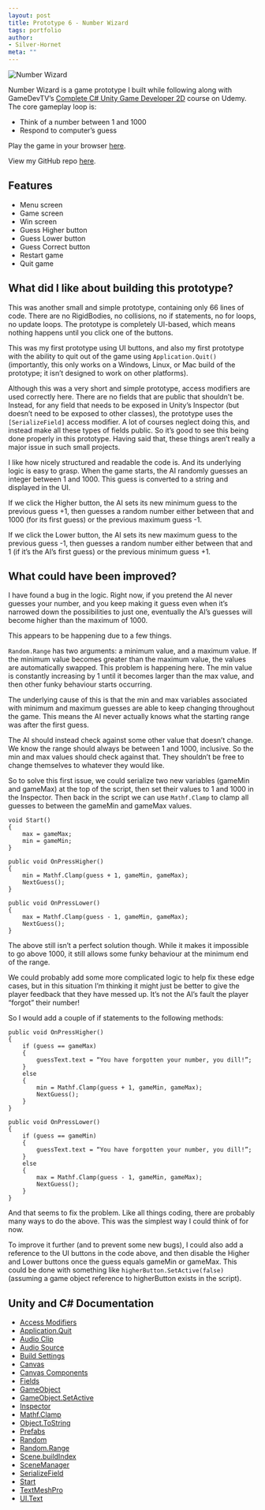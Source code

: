 ```yaml
---
layout: post
title: Prototype 6 - Number Wizard
tags: portfolio
author:
- Silver-Hornet
meta: ""
---
```


![Number Wizard]({{site.url}}/number-wizard.gif)

Number Wizard is a game prototype I built while following along with GameDevTV’s [Complete C# Unity Game Developer 2D](https://www.udemy.com/course/unitycourse/) course on Udemy. The core gameplay loop is:

- Think of a number between 1 and 1000
- Respond to computer’s guess

Play the game in your browser [here](https://play.unity.com/mg/other/gamedevtv-s-number-wizard).

View my GitHub repo [here](https://github.com/silver-hornet/gamedevtv-number-wizard).

## Features
- Menu screen
- Game screen
- Win screen
- Guess Higher button
- Guess Lower button
- Guess Correct button
- Restart game
- Quit game

## What did I like about building this prototype?
This was another small and simple prototype, containing only 66 lines of code. There are no RigidBodies, no collisions, no if statements, no for loops, no update loops. The prototype is completely UI-based, which means nothing happens until you click one of the buttons.

This was my first prototype using UI buttons, and also my first prototype with the ability to quit out of the game using `Application.Quit()` (importantly, this only works on a Windows, Linux, or Mac build of the prototype; it isn’t designed to work on other platforms).

Although this was a very short and simple prototype, access modifiers are used correctly here. There are no fields that are public that shouldn’t be. Instead, for any field that needs to be exposed in Unity’s Inspector (but doesn’t need to be exposed to other classes), the prototype uses the `[SerializeField]` access modifier. A lot of courses neglect doing this, and instead make all these types of fields public. So it’s good to see this being done properly in this prototype. Having said that, these things aren’t really a major issue in such small projects.

I like how nicely structured and readable the code is. And its underlying logic is easy to grasp. When the game starts, the AI randomly guesses an integer between 1 and 1000. This guess is converted to a string and displayed in the UI.

If we click the Higher button, the AI sets its new minimum guess to the previous guess +1, then guesses a random number either between that and 1000 (for its first guess) or the previous maximum guess -1.

If we click the Lower button, the AI sets its new maximum guess to the previous guess -1, then guesses a random number either between that and 1 (if it’s the AI’s first guess) or the previous minimum guess +1.


## What could have been improved?
I have found a bug in the logic. Right now, if you pretend the AI never guesses your number, and you keep making it guess even when it’s narrowed down the possibilities to just one, eventually the AI’s guesses will become higher than the maximum of 1000.

This appears to be happening due to a few things.

`Random.Range` has two arguments: a minimum value, and a maximum value. If the minimum value becomes greater than the maximum value, the values are automatically swapped. This problem is happening here. The min value is constantly increasing by 1 until it becomes larger than the max value, and then other funky behaviour starts occurring.

The underlying cause of this is that the min and max variables associated with minimum and maximum guesses are able to keep changing throughout the game. This means the AI never actually knows what the starting range was after the first guess.

The AI should instead check against some other value that doesn’t change. We know the range should always be between 1 and 1000, inclusive. So the min and max values should check against that. They shouldn’t be free to change themselves to whatever they would like.

So to solve this first issue, we could serialize two new variables (gameMin and gameMax) at the top of the script, then set their values to 1 and 1000 in the Inspector. Then back in the script we can use `Mathf.Clamp` to clamp all guesses to between the gameMin and gameMax values.

    void Start()
    {
        max = gameMax;
        min = gameMin;
	}

 	public void OnPressHigher()
    {
        min = Mathf.Clamp(guess + 1, gameMin, gameMax);
        NextGuess();
    }

    public void OnPressLower()
    {
        max = Mathf.Clamp(guess - 1, gameMin, gameMax);
        NextGuess();
    }

The above still isn’t a perfect solution though. While it makes it impossible to go above 1000, it still allows some funky behaviour at the minimum end of the range.

We could probably add some more complicated logic to help fix these edge cases, but in this situation I’m thinking it might just be better to give the player feedback that they have messed up. It’s not the AI’s fault the player “forgot” their number!

So I would add a couple of if statements to the following methods:

	public void OnPressHigher()
    {
        if (guess == gameMax)
        {
            guessText.text = “You have forgotten your number, you dill!”;
        }
        else
        {
            min = Mathf.Clamp(guess + 1, gameMin, gameMax);
            NextGuess();
        }
    }

    public void OnPressLower()
    {
        if (guess == gameMin)
        {
            guessText.text = “You have forgotten your number, you dill!”;
        }
        else
        { 
            max = Mathf.Clamp(guess - 1, gameMin, gameMax);
            NextGuess();
        }
    }

And that seems to fix the problem. Like all things coding, there are probably many ways to do the above. This was the simplest way I could think of for now.

To improve it further (and to prevent some new bugs), I could also add a reference to the UI buttons in the code above, and then disable the Higher and Lower buttons once the guess equals gameMin or gameMax. This could be done with something like `higherButton.SetActive(false)` (assuming a game object reference to higherButton exists in the script).


## Unity and C# Documentation
- [Access Modifiers](https://docs.microsoft.com/en-us/dotnet/csharp/programming-guide/classes-and-structs/access-modifiers)
- [Application.Quit](https://docs.unity3d.com/2018.4/Documentation/ScriptReference/Application.Quit.html)
- [Audio Clip](https://docs.unity3d.com/2018.4/Documentation/Manual/class-AudioClip.html)
- [Audio Source](https://docs.unity3d.com/2018.4/Documentation/Manual/class-AudioSource.html)
- [Build Settings](https://docs.unity3d.com/2018.4/Documentation/Manual/BuildSettings.html)
- [Canvas](https://docs.unity3d.com/Packages/com.unity.ugui@1.0/manual/UICanvas.html)
- [Canvas Components](https://docs.unity3d.com/Packages/com.unity.ugui@1.0/manual/comp-CanvasComponents.html)
- [Fields](https://docs.microsoft.com/en-us/dotnet/csharp/programming-guide/classes-and-structs/fields)
- [GameObject](https://docs.unity3d.com/2018.4/Documentation/ScriptReference/GameObject.html)
- [GameObject.SetActive](https://docs.unity3d.com/2018.4/Documentation/ScriptReference/GameObject.SetActive.html)
- [Inspector](https://docs.unity3d.com/2018.4/Documentation/Manual/UsingTheInspector.html)
- [Mathf.Clamp](https://docs.unity3d.com/2018.4/Documentation/ScriptReference/Mathf.Clamp.html)
- [Object.ToString](https://docs.unity3d.com/2018.4/Documentation/ScriptReference/Object.ToString.html)
- [Prefabs](https://docs.unity3d.com/2018.4/Documentation/Manual/Prefabs.html)
- [Random](https://docs.unity3d.com/2018.4/Documentation/ScriptReference/Random.html)
- [Random.Range](https://docs.unity3d.com/2018.4/Documentation/ScriptReference/Random.Range.html)
- [Scene.buildIndex](https://docs.unity3d.com/2018.4/Documentation/ScriptReference/SceneManagement.Scene-buildIndex.html)
- [SceneManager](https://docs.unity3d.com/2018.4/Documentation/ScriptReference/SceneManagement.SceneManager.html)
- [SerializeField](https://docs.unity3d.com/2018.4/Documentation/ScriptReference/SerializeField.html)
- [Start](https://docs.unity3d.com/2018.4/Documentation/ScriptReference/MonoBehaviour.Start.html)
- [TextMeshPro](https://docs.unity3d.com/2018.4/Documentation/Manual/com.unity.textmeshpro.html)
- [UI.Text](https://docs.unity3d.com/2018.4/Documentation/ScriptReference/UI.Text.html)